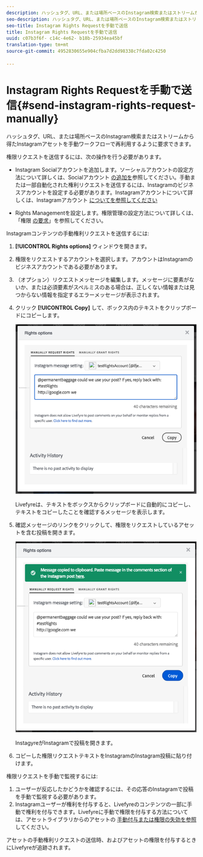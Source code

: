 ```yaml
---
description: ハッシュタグ、URL、または場所ベースのInstagram検索またはストリームから得たInstagramアセットを手動ワークフローで再利用するように要求できます。
seo-description: ハッシュタグ、URL、または場所ベースのInstagram検索またはストリームから得たInstagramアセットを手動ワークフローで再利用するように要求できます。
seo-title: Instagram Rights Requestを手動で送信
title: Instagram Rights Requestを手動で送信
uuid: c07b3f6f- c14c-4e62- b18b-25934ea45bf
translation-type: tm+mt
source-git-commit: 4952830655e904cfba7d2dd98338c7fda02c4250

---
```



# Instagram Rights Requestを手動で送信{#send-instagram-rights-request-manually}

ハッシュタグ、URL、または場所ベースのInstagram検索またはストリームから得たInstagramアセットを手動ワークフローで再利用するように要求できます。

権限リクエストを送信するには、次の操作を行う必要があります。

* Instagram Socialアカウントを追加します。ソーシャルアカウントの設定方法について詳しくは、Socialアカウント [の追加を](../c-users-creating-accounts-with-studio-access/t-configure-social-accout-instagram/t-configure-social-accout-instagram.md#t_configure_social_accout_instagram)参照してください。手動または一部自動化された権利リクエストを送信するには、Instagramのビジネスアカウントを設定する必要があります。Instagramアカウントについて詳しくは、Instagramアカウント [についてを参照してください](../c-users-creating-accounts-with-studio-access/t-configure-social-accout-instagram/c-about-instagram-accounts.md#c_about_instagram_accounts)

* Rights Managementを設定します。権限管理の設定方法について詳しくは、「権限 [の要求](../c-how-requesting-rights-works/c-how-requesting-rights-works.md)」を参照してください。

Instagramコンテンツの手動権利リクエストを送信するには:

1. **[!UICONTROL Rights options]** ウィンドウを開きます。
1. 権限をリクエストするアカウントを選択します。アカウントはInstagramのビジネスアカウントである必要があります。
1. （オプション）リクエストメッセージを編集します。メッセージに要素がないか、または必須要素がスペルミスのある場合は、正しくない情報または見つからない情報を指定するエラーメッセージが表示されます。
1. クリック **[!UICONTROL Copy]** して、ボックス内のテキストをクリップボードにコピーします。

   ![](assets/rr_insta_workaround1.png)

   Livefyreは、テキストをボックスからクリップボードに自動的にコピーし、テキストをコピーしたことを確認するメッセージを表示します。

1. 確認メッセージのリンクをクリックして、権限をリクエストしているアセットを含む投稿を開きます。

   ![](assets/rr_insta_workaround2.png)

   InstagyreがInstagramで投稿を開きます。

1. コピーした権限リクエストテキストをInstagramのInstagram投稿に貼り付けます。

権限リクエストを手動で監視するには:

1. ユーザーが反応したかどうかを確認するには、その応答のInstagramで投稿を手動で監視する必要があります。
1. Instagramユーザーが権利を付与すると、Livefyreのコンテンツの一部に手動で権利を付与できます。Livefyreに手動で権限を付与する方法については、アセットライブラリからのアセットの [手動付与または権限の失効を参照](../c-how-requesting-rights-works/t-manually-grant-the-rights-for-one-or-more-assets.md#t_manually_grant_the_rights_for_one_or_more_assets)してください。

アセットの手動権利リクエストの送信時、およびアセットの権限を付与するときにLivefyreが追跡されます。
